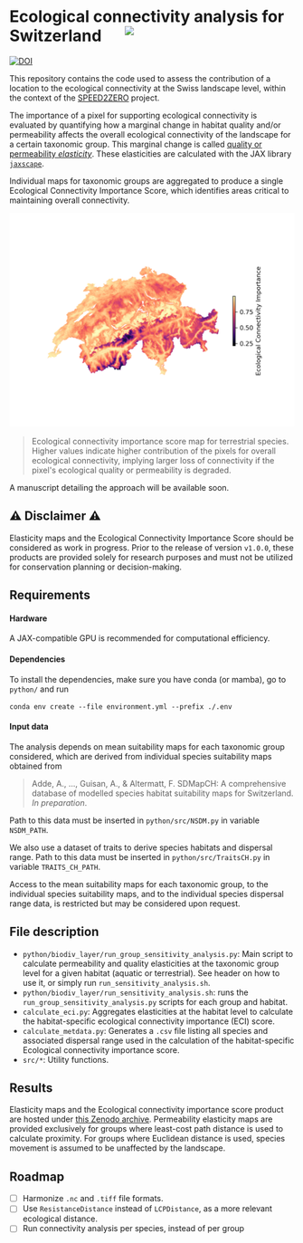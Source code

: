 
# Ecological connectivity analysis for Switzerland <img src="https://speed2zero.ethz.ch/wp-content/uploads/2023/02/SPEED2ZERO_Logo_trans.png" width="300" align="right">

[![DOI](https://zenodo.org/badge/DOI/10.5281/zenodo.14676988.svg)](https://doi.org/10.5281/zenodo.14676988)


This repository contains the code used to assess the contribution of a location to the ecological connectivity at the Swiss landscape level, within the context of the [SPEED2ZERO](https://speed2zero.ethz.ch/en/) project.

The importance of a pixel for supporting ecological connectivity is evaluated by quantifying how a marginal change in habitat quality and/or permeability affects the overall ecological connectivity of the landscape for a certain taxonomic group. This marginal change is called [quality or permeability *elasticity*](https://en.wikipedia.org/wiki/Elasticity_(economics)#Definition). These elasticities are calculated with the JAX library [`jaxscape`](https://github.com/vboussange/jaxscape).

Individual maps for taxonomic groups are aggregated to produce a single Ecological Connectivity Importance Score, which identifies areas critical to maintaining overall connectivity.

![](ecological_connectivity_importance_score_max_aquatic_terrestrial.png)
> Ecological connectivity importance score map for terrestrial species. Higher values indicate higher contribution of the pixels for overall ecological connectivity, implying larger loss of connectivity if the pixel's ecological quality or permeability is degraded.

A manuscript detailing the approach will be available soon.

## ⚠️ Disclaimer ⚠️

Elasticity maps and the Ecological Connectivity Importance Score should be considered as work in progress. Prior to the release of version `v1.0.0`, these products are provided solely for research purposes and must not be utilized for conservation planning or decision-making.

## Requirements

#### Hardware
A JAX-compatible GPU is recommended for computational efficiency.

#### Dependencies
To install the dependencies, make sure you have conda (or mamba), go to `python/` and run
```
conda env create --file environment.yml --prefix ./.env
```

#### Input data
The analysis depends on mean suitability maps for each taxonomic group considered, which are derived from individual species suitability maps obtained from

>  Adde, A., ..., Guisan, A., & Altermatt, F. SDMapCH: A comprehensive database of modelled species habitat suitability maps for Switzerland. *In preparation*.

Path to this data must be inserted in `python/src/NSDM.py` in variable `NSDM_PATH`.

We also use a dataset of traits to derive species habitats and dispersal range. Path to this data must be inserted in `python/src/TraitsCH.py` in variable `TRAITS_CH_PATH`.

Access to the mean suitability maps for each taxonomic group, to the individual species suitability maps, and to the individual species dispersal range data, is restricted but may be considered upon request.

## File description
- `python/biodiv_layer/run_group_sensitivity_analysis.py`: Main script to calculate permeability and quality elasticities at the taxonomic group level for a given habitat (aquatic or terrestrial). See header on how to use it, or simply run `run_sensitivity_analysis.sh`.
- `python/biodiv_layer/run_sensitivity_analysis.sh`: runs the `run_group_sensitivity_analysis.py` scripts for each group and habitat.
- `calculate_eci.py`: Aggregates elasticities at the habitat level to calculate the habitat-specific ecological connectivity importance (ECI) score.
- `calculate_metdata.py`: Generates a `.csv` file listing all species and associated dispersal range used in the calculation of the habitat-specific Ecological connectivity importance score.
- `src/*`: Utility functions.

## Results
Elasticity maps and the Ecological connectivity importance score product are hosted under [this Zenodo archive](https://zenodo.org/records/14676988). Permeability elasticity maps are provided exclusively for groups where least-cost path distance is used to calculate proximity. For groups where Euclidean distance is used, species movement is assumed to be unaffected by the landscape.

## Roadmap
- [ ] Harmonize `.nc` and `.tiff` file formats.
- [ ] Use `ResistanceDistance` instead of `LCPDistance`, as a more relevant ecological distance.
- [ ] Run connectivity analysis per species, instead of per group